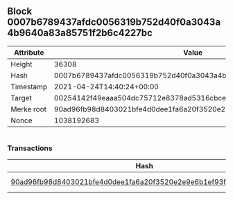 ## Block 0007b6789437afdc0056319b752d40f0a3043a4b9640a83a85751f2b6c4227bc

Attribute | Value
--- | ---
Height | 36308
Hash | 0007b6789437afdc0056319b752d40f0a3043a4b9640a83a85751f2b6c4227bc
Timestamp | 2021-04-24T14:40:24+00:00
Target | 00254142f49eaaa504dc75712e8378ad5316cbcead634704b3734b6271167cc4
Merke root | 90ad96fb98d8403021bfe4d0dee1fa6a20f3520e2e9e6b1ef93fdd102ee0d190
Nonce | 1038192683

```

```

### Transactions

Hash | Amount
--- | ---
[90ad96fb98d8403021bfe4d0dee1fa6a20f3520e2e9e6b1ef93fdd102ee0d190](90ad96fb98d8403021bfe4d0dee1fa6a20f3520e2e9e6b1ef93fdd102ee0d190.md) | 10.00000000 SKEPTI 
